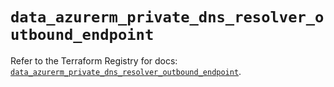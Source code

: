 # `data_azurerm_private_dns_resolver_outbound_endpoint`

Refer to the Terraform Registry for docs: [`data_azurerm_private_dns_resolver_outbound_endpoint`](https://registry.terraform.io/providers/hashicorp/azurerm/4.8.0/docs/data-sources/private_dns_resolver_outbound_endpoint).
